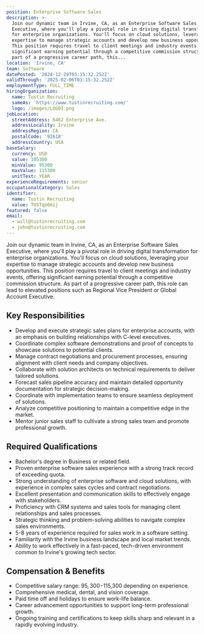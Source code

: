 ```yaml
---
position: Enterprise Software Sales
description: >-
  Join our dynamic team in Irvine, CA, as an Enterprise Software Sales
  Executive, where you'll play a pivotal role in driving digital transformation
  for enterprise organizations. You'll focus on cloud solutions, leveraging your
  expertise to manage strategic accounts and develop new business opportunities.
  This position requires travel to client meetings and industry events, offering
  significant earning potential through a competitive commission structure. As
  part of a progressive career path, this...
location: 'Irvine, CA'
team: Software
datePosted: '2024-12-29T03:15:32.252Z'
validThrough: '2025-02-06T03:15:32.252Z'
employmentType: FULL_TIME
hiringOrganization:
  name: Tustin Recruiting
  sameAs: 'https://www.tustinrecruiting.com/'
  logo: /images/LOGO1.png
jobLocation:
  streetAddress: 6462 Enterprise Ave.
  addressLocality: Irvine
  addressRegion: CA
  postalCode: '92618'
  addressCountry: USA
baseSalary:
  currency: USD
  value: 105300
  minValue: 95300
  maxValue: 115300
  unitText: YEAR
experienceRequirements: senior
occupationalCategory: Sales
identifier:
  name: Tustin Recruiting
  value: TUSTqo6mij
featured: false
email:
  - will@tustinrecruiting.com
  - john@tustinrecruiting.com
---
```




Join our dynamic team in Irvine, CA, as an Enterprise Software Sales Executive, where you'll play a pivotal role in driving digital transformation for enterprise organizations. You'll focus on cloud solutions, leveraging your expertise to manage strategic accounts and develop new business opportunities. This position requires travel to client meetings and industry events, offering significant earning potential through a competitive commission structure. As part of a progressive career path, this role can lead to elevated positions such as Regional Vice President or Global Account Executive.

## Key Responsibilities

- Develop and execute strategic sales plans for enterprise accounts, with an emphasis on building relationships with C-level executives.
- Coordinate complex software demonstrations and proof of concepts to showcase solutions to potential clients.
- Manage contract negotiations and procurement processes, ensuring alignment with client needs and company objectives.
- Collaborate with solution architects on technical requirements to deliver tailored solutions.
- Forecast sales pipeline accuracy and maintain detailed opportunity documentation for strategic decision-making.
- Coordinate with implementation teams to ensure seamless deployment of solutions.
- Analyze competitive positioning to maintain a competitive edge in the market.
- Mentor junior sales staff to cultivate a strong sales team and promote professional growth.

## Required Qualifications

- Bachelor's degree in Business or related field.
- Proven enterprise software sales experience with a strong track record of exceeding quota.
- Strong understanding of enterprise software and cloud solutions, with experience in complex sales cycles and contract negotiations.
- Excellent presentation and communication skills to effectively engage with stakeholders.
- Proficiency with CRM systems and sales tools for managing client relationships and sales processes.
- Strategic thinking and problem-solving abilities to navigate complex sales environments.
- 5-8 years of experience required for sales work in a software setting.
- Familiarity with the Irvine business landscape and local market trends.
- Ability to work effectively in a fast-paced, tech-driven environment common to Irvine's growing tech sector.

## Compensation & Benefits

- Competitive salary range: $95,300-$115,300 depending on experience.
- Comprehensive medical, dental, and vision coverage.
- Paid time off and holidays to ensure work-life balance.
- Career advancement opportunities to support long-term professional growth.
- Ongoing training and certifications to keep skills sharp and relevant in a rapidly evolving industry.